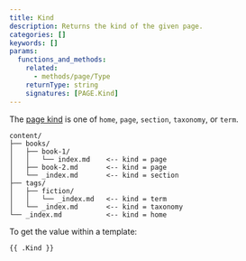 ```yaml
---
title: Kind
description: Returns the kind of the given page.
categories: []
keywords: []
params:
  functions_and_methods:
    related:
      - methods/page/Type
    returnType: string
    signatures: [PAGE.Kind]
---
```


The [page kind](g) is one of `home`, `page`, `section`, `taxonomy`, or `term`.

```text
content/
├── books/
│   ├── book-1/
│   │   └── index.md    <-- kind = page
│   ├── book-2.md       <-- kind = page
│   └── _index.md       <-- kind = section
├── tags/
│   ├── fiction/
│   │   └── _index.md   <-- kind = term
│   └── _index.md       <-- kind = taxonomy
└── _index.md           <-- kind = home
```

To get the value within a template:

```go-html-template
{{ .Kind }}
```
